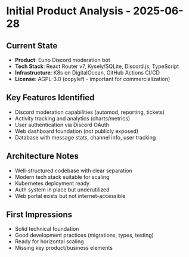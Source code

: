 # Initial Product Analysis - 2025-06-28

## Current State

- **Product**: Euno Discord moderation bot
- **Tech Stack**: React Router v7, Kysely/SQLite, Discord.js, TypeScript
- **Infrastructure**: K8s on DigitalOcean, GitHub Actions CI/CD
- **License**: AGPL-3.0 (copyleft - important for commercialization)

## Key Features Identified

- Discord moderation capabilities (automod, reporting, tickets)
- Activity tracking and analytics (charts/metrics)
- User authentication via Discord OAuth
- Web dashboard foundation (not publicly exposed)
- Database with message stats, channel info, user tracking

## Architecture Notes

- Well-structured codebase with clear separation
- Modern tech stack suitable for scaling
- Kubernetes deployment ready
- Auth system in place but underutilized
- Web portal exists but not internet-accessible

## First Impressions

- Solid technical foundation
- Good development practices (migrations, types, testing)
- Ready for horizontal scaling
- Missing key product/business elements
